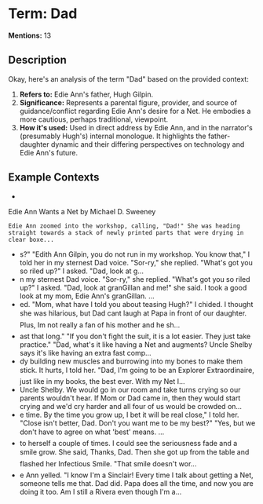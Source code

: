 # Term: Dad

**Mentions:** 13

## Description

Okay, here's an analysis of the term "Dad" based on the provided context:

1.  **Refers to:** Edie Ann's father, Hugh Gilpin.
2.  **Significance:** Represents a parental figure, provider, and source of guidance/conflict regarding Edie Ann's desire for a Net. He embodies a more cautious, perhaps traditional, viewpoint.
3.  **How it's used:** Used in direct address by Edie Ann, and in the narrator's (presumably Hugh's) internal monologue. It highlights the father-daughter dynamic and their differing perspectives on technology and Edie Ann's future.

## Example Contexts

- 





Edie Ann Wants a Net
by Michael D. Sweeney


    Edie Ann zoomed into the workshop, calling, "Dad!" She was heading straight towards a stack of newly printed parts that were drying in clear boxe...
- s?"
    "Edith Ann Gilpin, you do not run in my workshop. You know that," I told her in my sternest Dad voice.
    "Sor-ry," she replied.
    "What's got you so riled up?" I asked.
    "Dad, look at g...
- n my sternest Dad voice.
    "Sor-ry," she replied.
    "What's got you so riled up?" I asked.
    "Dad, look at granGillan and me!" she said.
    I took a good look at my mom, Edie Ann's granGillan. ...
- ed. 
    "Mom, what have I told you about teasing Hugh?" I chided. I thought she was hilarious, but Dad cant laugh at Papa in front of our daughter. Plus, Im not really a fan of his mother and he sh...
- ast that long."
 	"If you don't fight the suit, it is a lot easier. They just take practice." 
    "Dad, what's it like having a Net and augments? Uncle Shelby says it's like having an extra fast comp...
- dy building new muscles and burrowing into my bones to make them stick. It hurts, I told her.
    "Dad, I'm going to be an Explorer Extraordinaire, just like in my books, the best ever. With my Net I...
- Uncle Shelby. We would go in our room and take turns crying so our parents wouldn't hear. If Mom or Dad came in, then they would start crying and we'd cry harder and all four of us would be crowded on...
- e time. By the time you grow up, I bet it will be real close," I told her.
    "Close isn't better, Dad. Don't you want me to be my best?"
    "Yes, but we don't have to agree on what 'best' means.
 ...
- to herself a couple of times. I could see the seriousness fade and a smile grow. She said, Thanks, Dad. Then she got up from the table and flashed her Infectious Smile. 
    "That smile doesn't wor...
- e Ann yelled. "I know I'm a Sinclair! Every time I talk about getting a Net, someone tells me that. Dad did. Papa does all the time, and now you are doing it too. Am I still a Rivera even though I'm a...
